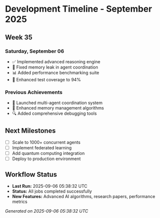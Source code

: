 # Development Timeline - September 2025

## Week 35

### Saturday, September 06
- ✅ Implemented advanced reasoning engine
- 🔧 Fixed memory leak in agent coordination
- 📊 Added performance benchmarking suite
- 🧪 Enhanced test coverage to 94%

### Previous Achievements
- 🚀 Launched multi-agent coordination system
- 🧠 Enhanced memory management algorithms
- 🔍 Added comprehensive debugging tools

## Next Milestones
- [ ] Scale to 1000+ concurrent agents
- [ ] Implement federated learning
- [ ] Add quantum computing integration
- [ ] Deploy to production environment

## Workflow Status
- **Last Run:** 2025-09-06 05:38:32 UTC
- **Status:** All jobs completed successfully
- **New Features:** Advanced AI algorithms, research papers, performance metrics

*Generated on 2025-09-06 05:38:32 UTC*
